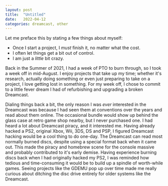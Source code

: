 ```yaml
---
layout: post
title:  "Untitled"
date:   2022-04-12
categories: dreamcast, other
---
```

Let me preface this by stating a few things about myself: 
- Once I start a project, I _must_ finish it, no matter what the cost.
- I often let things get a bit out of control.
- I am just a _little_ bit crazy.

Back in the Summer of 2021, I had a week of PTO to burn through, so I took a week off in mid-August. I enjoy projects that take up my time; whether it's research, actually doing something or even just preparing to take on a project, I love getting lost in something. For my week off, I chose to commit to a little fever dream I had of refurbishing and upgrading a broken Dreamcast. 

Dialing things back a bit, the only reason I was _ever_ interested in the Dreamcast was because I had seen them at conventions over the years and read about them online. The occasional bundle would show up behind the glass case at retro game shop nearby, but I never purchased one. I had heard a lot about Dreamcast piracy, and it interested me. Having already hacked a PS2, original Xbox, Wii, 3DS, DS and PSP, I figured Dreamcast hacking would be a cool thing to do one-day. The Dreamcast can read most normally burned discs, despite using a special format back when it came out. This made the piracy and homebrew scene for the console massive and probably contributed to it's early demise. Having experience burning discs back when I had originally hacked my PS2, I was reminded how tedious and time-consuming it would be to build up a spindle of worth-while games. Seeing projects like the GDEMU pop up over time made me really curious about ditching the disc drive entirely for older systems like the Dreamcast. 